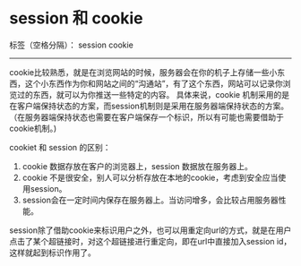 # session 和 cookie

标签（空格分隔）： session cookie

---

cookie比较熟悉，就是在浏览网站的时候，服务器会在你的机子上存储一些小东西，这个小东西作为你和网站之间的“沟通站”，有了这个东西，网站可以记录你浏览过的东西，就可以为你推送一些特定的内容。
具体来说，cookie 机制采用的是在客户端保持状态的方案，而session机制则是采用在服务器端保持状态的方案。（在服务器端保持状态也需要在客户端保存一个标识，所以有可能也需要借助于cookie机制。)

cookiet 和 session 的区别：
1. cookie 数据存放在客户的浏览器上，session 数据放在服务器上。
2. cookie 不是很安全，别人可以分析存放在本地的cookie，考虑到安全应当使用session。
3. session会在一定时间内保存在服务器上。当访问增多，会比较占用服务器性能。

session除了借助cookie来标识用户之外，也可以用重定向url的方式，就是在用户点击了某个超链接时，对这个超链接进行重定向，即在url中直接加入session id，这样就起到标识作用了。





